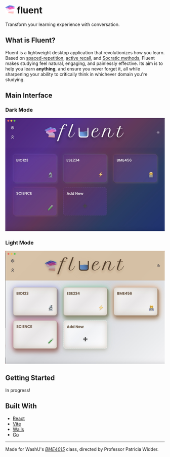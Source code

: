 # <img src="frontend/src/assets/images/flntribbon.png" alt="Fluent Ribbon" width="30"/> fluent

Transform your learning experience with conversation.

## What is Fluent?

Fluent is a lightweight desktop application that revolutionizes how you learn. Based on [spaced-repetition](https://pmc.ncbi.nlm.nih.gov/articles/PMC5476736/), [active recall](https://pubmed.ncbi.nlm.nih.gov/38461899/), and [Socratic methods](https://pmc.ncbi.nlm.nih.gov/articles/PMC4174386/), Fluent makes studying feel natural, engaging, and painlessly effective. Its aim is to help you learn **anything**, and ensure you never forget it, all while sharpening your ability to critically think in whichever domain you're studying.

## Main Interface

### Dark Mode
![Fluent Interface](/sample/landing1.jpg)

### Light Mode
![Fluent Interface](/sample/landing2.jpg)

## Getting Started
In progress!

## Built With

- [React](https://react.dev)
- [Vite](https://vitejs.dev)
- [Wails](https://wails.io)
- [Go](https://go.dev)

---

Made for WashU's *[BME4015](https://courses.wustl.edu/CourseInfo.aspx?sch=E&dept=E62&crs=4015#:~:text=E62%20BME%204015%2C%20Biomedical%20Data%20Science%20Capstone,Note:%20Description:%20Previously%20described%20as%20BME%20401DS.)* class, directed by Professor Patricia Widder.
